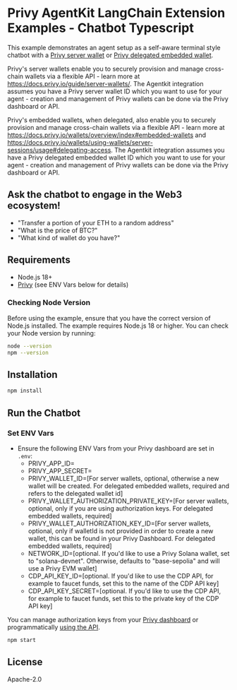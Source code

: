 # Privy AgentKit LangChain Extension Examples - Chatbot Typescript

This example demonstrates an agent setup as a self-aware terminal style chatbot with a [Privy server wallet](https://docs.privy.io/guide/server-wallets/) or [Privy delegated embedded wallet](https://docs.privy.io/wallets/overview/index#embedded-wallets).

Privy's server wallets enable you to securely provision and manage cross-chain wallets via a flexible API - learn more at https://docs.privy.io/guide/server-wallets/. The Agentkit integration assumes you have a Privy server wallet ID which you want to use for your agent - creation and management of Privy wallets can be done via the Privy dashboard or API.

Privy's embedded wallets, when delegated, also enable you to securely provision and manage cross-chain wallets via a flexible API - learn more at https://docs.privy.io/wallets/overview/index#embedded-wallets and https://docs.privy.io/wallets/using-wallets/server-sessions/usage#delegating-access. The Agentkit integration assumes you have a Privy delegated embedded wallet ID which you want to use for your agent - creation and management of Privy wallets can be done via the Privy dashboard or API.

## Ask the chatbot to engage in the Web3 ecosystem!

- "Transfer a portion of your ETH to a random address"
- "What is the price of BTC?"
- "What kind of wallet do you have?"

## Requirements

- Node.js 18+
- [Privy](https://dashboard.privy.io/apps) (see ENV Vars below for details)

### Checking Node Version

Before using the example, ensure that you have the correct version of Node.js installed. The example requires Node.js 18 or higher. You can check your Node version by running:

```bash
node --version
npm --version
```

## Installation

```bash
npm install
```

## Run the Chatbot

### Set ENV Vars

- Ensure the following ENV Vars from your Privy dashboard are set in `.env`:
  - PRIVY_APP_ID=
  - PRIVY_APP_SECRET=
  - PRIVY_WALLET_ID=[For server wallets, optional, otherwise a new wallet will be created. For delegated embedded wallets, required and refers to the delegated wallet id]
  - PRIVY_WALLET_AUTHORIZATION_PRIVATE_KEY=[For server wallets, optional, only if you are using authorization keys. For delegated embedded wallets, required]
  - PRIVY_WALLET_AUTHORIZATION_KEY_ID=[For server wallets, optional, only if walletId is not provided in order to create a new wallet, this can be found in your Privy Dashboard. For delegated embedded wallets, required]
  - NETWORK_ID=[optional. If you'd like to use a Privy Solana wallet, set to "solana-devnet". Otherwise, defaults to "base-sepolia" and will use a Privy EVM wallet]
  - CDP_API_KEY_ID=[optional. If you'd like to use the CDP API, for example to faucet funds, set this to the name of the CDP API key]
  - CDP_API_KEY_SECRET=[optional. If you'd like to use the CDP API, for example to faucet funds, set this to the private key of the CDP API key]

You can manage authorization keys from your [Privy dashboard](https://dashboard.privy.io/account) or programmatically [using the API](https://docs.privy.io/guide/server-wallets/authorization/signatures).

```bash
npm start
```

## License

Apache-2.0
